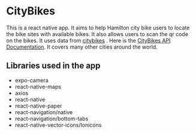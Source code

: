# CityBikes
This is a react native app. It aims to help Hamilton city bike users to locate the bike sites with available bikes. 
It also allows users to scan the qr code on the bikes.
It uses data from [citybikes](https://api.citybik.es/v2/networks/sobi-hamilton) . 
Here is the [CityBikes API Documentation](https://api.citybik.es). It covers many other cities around the world.

## Libraries used in the app
* expo-camera
* react-native-maps
* axios
* react-native
* react-native-paper
* react-navigation/native
* react-navigation/bottom-tabs
* react-native-vector-icons/Ionicons
